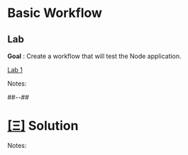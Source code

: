 <!-- .slide: class="exercice" -->

# Basic Workflow

## Lab 

**Goal** : Create a workflow that will test the Node application.

[Lab 1](https://github.com/sfeir-open-source/sfeir-school-github-actions/blob/main/steps/02-GA-Basics/README.md)

Notes:

##--##
<!-- .slide: class="transition blue"-->

# [[Ξ]](https://github.com/sfeir-open-source/sfeir-school-github-actions/tree/main/steps/02-GA-Basics-solution) Solution

Notes:
